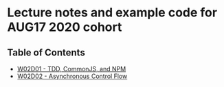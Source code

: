 # Lecture notes and example code for AUG17 2020 cohort

## Table of Contents

* [W02D01 - TDD, CommonJS, and NPM](https://github.com/andydlindsay/aug172020/tree/master/w02d01)
* [W02D02 - Asynchronous Control Flow](https://github.com/andydlindsay/aug172020/tree/master/w02d02)
